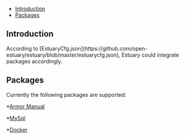 * [Introduction](#1)
* [Packages](#2)

<h2 id="1">Introduction</h2>
According to [EstuaryCfg.json](https://github.com/open-estuary/estuary/blob/master/estuarycfg.json), Estuary could integrate packages accordingly. 

<h2 id="2">Packages</h2>
Currently the following packages are supported:

*[Armor Manual](https://github.com/open-estuary/estuary/blob/master/doc/Armor_Manual.4All.md) 

*[MySql]() 

*[Docker](https://github.com/open-estuary/estuary/blob/master/doc/Introduction_for_Docker.md)

